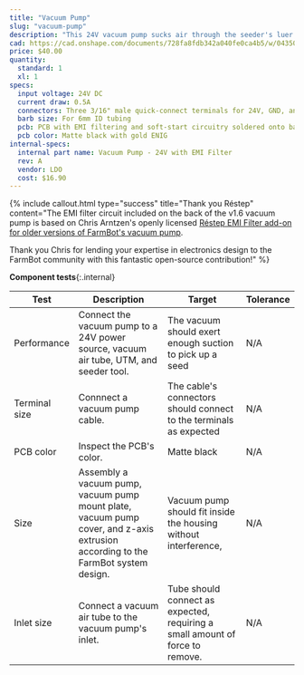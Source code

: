 ```yaml
---
title: "Vacuum Pump"
slug: "vacuum-pump"
description: "This 24V vacuum pump sucks air through the seeder's luer lock needle in order to suction-hold a seed on the needle tip during planting. It features a PCB direct-soldered onto the back of the motor to provide EMI filtering and smooth startup current draw."
cad: https://cad.onshape.com/documents/728fa8fdb342a040fe0ca4b5/w/0435033a7c78b02e71d0f721/e/15121dfafb4b65c557b50593?renderMode=0&uiState=6255dd9846b4a5023f0aee7e
price: $40.00
quantity:
  standard: 1
  xl: 1
specs:
  input voltage: 24V DC
  current draw: 0.5A
  connectors: Three 3/16" male quick-connect terminals for 24V, GND, and PE (protected earth)
  barb size: For 6mm ID tubing
  pcb: PCB with EMI filtering and soft-start circuitry soldered onto back of motor
  pcb color: Matte black with gold ENIG
internal-specs:
  internal part name: Vacuum Pump - 24V with EMI Filter
  rev: A
  vendor: LDO
  cost: $16.90
---
```


{%
include callout.html
type="success"
title="Thank you Réstep"
content="The EMI filter circuit included on the back of the v1.6 vacuum pump is based on Chris Arntzen's openly licensed [Réstep EMI Filter add-on for older versions of FarmBot's vacuum pump](https://www.restep.eco/emi-filter).

Thank you Chris for lending your expertise in electronics design to the FarmBot community with this fantastic open-source contribution!"
%}

**Component tests**{:.internal}

|Test         |Description  |Target       |Tolerance    |
|-------------|-------------|-------------|-------------|
|Performance  |Connect the vacuum pump to a 24V power source, vacuum air tube, UTM, and seeder tool.|The vacuum should exert enough suction to pick up a seed|N/A
|Terminal size|Connnect a vacuum pump cable.|The cable's connectors should connect to the terminals as expected|N/A
|PCB color    |Inspect the PCB's color.|Matte black|N/A
|Size         |Assembly a vacuum pump, vacuum pump mount plate, vacuum pump cover, and z-axis extrusion according to the FarmBot system design.|Vacuum pump should fit inside the housing without interference,|N/A
|Inlet size   |Connect a vacuum air tube to the vacuum pump's inlet.|Tube should connect as expected, requiring a small amount of force to remove.|N/A
